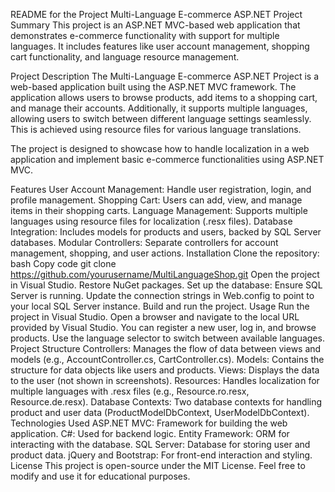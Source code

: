 README for the Project
Multi-Language E-commerce ASP.NET Project
Summary
This project is an ASP.NET MVC-based web application that demonstrates e-commerce functionality with support for multiple languages. It includes features like user account management, shopping cart functionality, and language resource management.

Project Description
The Multi-Language E-commerce ASP.NET Project is a web-based application built using the ASP.NET MVC framework. The application allows users to browse products, add items to a shopping cart, and manage their accounts. Additionally, it supports multiple languages, allowing users to switch between different language settings seamlessly. This is achieved using resource files for various language translations.

The project is designed to showcase how to handle localization in a web application and implement basic e-commerce functionalities using ASP.NET MVC.

Features
User Account Management: Handle user registration, login, and profile management.
Shopping Cart: Users can add, view, and manage items in their shopping carts.
Language Management: Supports multiple languages using resource files for localization (.resx files).
Database Integration: Includes models for products and users, backed by SQL Server databases.
Modular Controllers: Separate controllers for account management, shopping, and user actions.
Installation
Clone the repository:
bash
Copy code
git clone https://github.com/yourusername/MultiLanguageShop.git
Open the project in Visual Studio.
Restore NuGet packages.
Set up the database:
Ensure SQL Server is running.
Update the connection strings in Web.config to point to your local SQL Server instance.
Build and run the project.
Usage
Run the project in Visual Studio.
Open a browser and navigate to the local URL provided by Visual Studio.
You can register a new user, log in, and browse products.
Use the language selector to switch between available languages.
Project Structure
Controllers: Manages the flow of data between views and models (e.g., AccountController.cs, CartController.cs).
Models: Contains the structure for data objects like users and products.
Views: Displays the data to the user (not shown in screenshots).
Resources: Handles localization for multiple languages with .resx files (e.g., Resource.ro.resx, Resource.de.resx).
Database Contexts: Two database contexts for handling product and user data (ProductModelDbContext, UserModelDbContext).
Technologies Used
ASP.NET MVC: Framework for building the web application.
C#: Used for backend logic.
Entity Framework: ORM for interacting with the database.
SQL Server: Database for storing user and product data.
jQuery and Bootstrap: For front-end interaction and styling.
License
This project is open-source under the MIT License. Feel free to modify and use it for educational purposes.